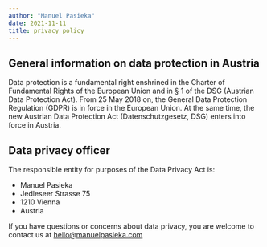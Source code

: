 ```yaml
---
author: "Manuel Pasieka"
date: 2021-11-11
title: privacy policy 
---
```


## General information on data protection in Austria
Data protection is a fundamental right enshrined in the Charter of Fundamental Rights of the
European Union and in § 1 of the DSG (Austrian Data Protection Act). From 25 May 2018 on,
the General Data Protection Regulation (GDPR) is in force in the European Union. At the same
time, the new Austrian Data Protection Act (Datenschutzgesetz, DSG) enters into force in
Austria. 

## Data privacy officer
The responsible entity for purposes of the Data Privacy Act is:

- Manuel Pasieka
- Jedleseer Strasse 75
- 1210 Vienna
- Austria
  
If you have questions or concerns about data privacy, you are welcome to contact us at hello@manuelpasieka.com

